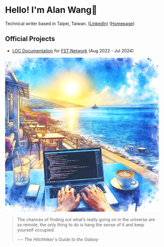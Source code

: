 # Hello! I'm Alan Wang👋

Technical writer based in Taipei, Taiwan. ([LinkedIn](https://www.linkedin.com/in/alankrantas/)) ([Homepage](https://alankrantas.github.io/))

## Official Projects

- [LOC Documentation](https://loc-documentation.vercel.app/) for [FST Network](https://www.fst.network/) (Aug 2022 - Jul 2024)

![profile](profile.jpg)

> The chances of finding out what’s really going on in the universe are so remote, the only thing to do is hang the sense of it and keep yourself occupied.
> 
> --- _The Hitchhiker's Guide to the Galaxy_
